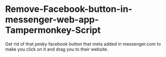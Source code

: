 # Remove-Facebook-button-in-messenger-web-app-Tampermonkey-Script
Get rid of that pesky facebook button that meta added in messenger.com to make you click on it and drag you to their website.
